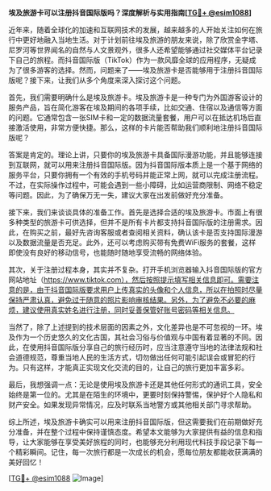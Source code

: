 **埃及旅游卡可以注册抖音国际版吗？深度解析与实用指南[[TG💪+ @esim1088](https://t.me/s/esim1088)]**

近年来，随着全球化的加速和互联网技术的发展，越来越多的人开始关注如何在旅行中更好地融入当地生活。对于计划前往埃及旅游的朋友来说，除了欣赏金字塔、尼罗河等世界闻名的自然与人文景观外，很多人还希望能够通过社交媒体平台记录下自己的旅程。而抖音国际版（TikTok）作为一款风靡全球的应用程序，无疑成为了很多游客的选择。然而，问题来了——埃及旅游卡是否能够用于注册抖音国际版呢？接下来，让我们从多个角度来深入探讨这个问题。

首先，我们需要明确什么是埃及旅游卡。埃及旅游卡是一种专门为外国游客设计的服务产品，旨在简化游客在埃及期间的各项手续，比如交通、住宿以及通信等方面的问题。它通常包含一张SIM卡和一定的数据流量套餐，用户可以在抵达机场后直接激活使用，非常方便快捷。那么，这样的卡片能否帮助我们顺利地注册抖音国际版呢？

答案是肯定的。理论上讲，只要你的埃及旅游卡具备国际漫游功能，并且能够连接到互联网，就可以用来注册抖音国际版。因为抖音国际版本质上是一个基于网络的服务平台，只要你拥有一个有效的手机号码并能正常上网，就可以完成注册流程。不过，在实际操作过程中，可能会遇到一些小障碍，比如运营商限制、网络不稳定等问题。因此，为了确保万无一失，建议大家在出发前做好充分准备。

接下来，我们来谈谈具体的准备工作。首先是选择合适的埃及旅游卡。市面上有很多种类型的旅游卡可供选择，但并不是所有卡片都支持抖音国际版的注册需求。因此，在购买之前，最好先咨询客服或者查阅相关资料，确认该卡是否支持国际漫游以及数据流量是否充足。此外，还可以考虑购买带有免费WiFi服务的套餐，这样即使没有良好的移动信号，也能随时随地享受流畅的网络体验。

其次，关于注册过程本身，其实并不复杂。打开手机浏览器输入抖音国际版的官方网站地址（https://www.tiktok.com），然后按照提示填写相关信息即可。需要注意的是，由于抖音国际版要求用户上传真实的头像和个人信息，所以在拍照时尽量保持严肃认真，避免过于随意的照片影响审核结果。另外，为了避免不必要的麻烦，建议使用真实姓名进行注册，同时妥善保管好账号密码等相关信息。

当然了，除了上述提到的技术层面的因素之外，文化差异也是不可忽视的一环。埃及作为一个历史悠久的文化古国，其社会习俗与价值观与中国有着显著的不同。因此，在使用抖音国际版分享自己的旅行经历时，应当注意遵守当地的法律法规和社会道德规范，尊重当地人民的生活方式，切勿做出任何可能引起误会或冒犯的行为。只有这样，才能真正实现文化交流的目的，让自己的旅行更加丰富多彩。

最后，我想强调一点：无论是使用埃及旅游卡还是其他任何形式的通讯工具，安全始终是第一位的。尤其是在陌生的环境中，更要时刻保持警惕，保护好个人隐私和财产安全。如果发现异常情况，应及时联系当地警方或其他相关部门寻求帮助。

综上所述，埃及旅游卡确实可以用来注册抖音国际版，但这需要我们在前期做好充分准备，并在整个过程中保持谨慎态度。希望本文能够为大家提供有益的信息和指导，让大家能够在享受美好旅程的同时，也能够充分利用现代科技手段记录下每一个精彩瞬间。记住，每一次旅行都是一次成长的机会，愿每位朋友都能收获满满的美好回忆！

[[TG💪+ @esim1088](https://t.me/s/esim1088) ![Image](https://i.postimg.cc/4NQfJmqS/Snipaste-2025-05-13-00-14-12.png)]